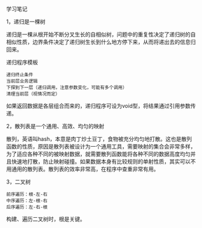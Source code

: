 学习笔记

1，递归是一棵树

递归是一棵从根开始不断分叉生长的自相似树，问题中的重复性决定了递归树的自相似性质，边界条件决定了递归树生长到什么地方停下来，从而将递出去的信息归回来。

递归程序模板

    递归终止条件
    当前层业务逻辑
    下探到下一层（递归调用，注意参数变化，可能有多个调用）
    清理当前层（视情况而定）

如果返回数据是各层组合而来的，递归程序可设为void型，将结果通过引用参数传递。


2，散列表是一个通用、高效、均匀的映射

散列，英语叫hash，本意是肉丁炒土豆丁，食物被充分均匀地打散。这也是散列函数的性质，原因是散列表被设计为一个通用工具，需要映射的集合会非常多样，为了适应各种不同的被映射数据，就需要散列函数能将各种不同的数据高度均匀并且快速地打散，防止映射碰撞。如果数据本身有比较规则的单射性质，其实可以不用通用的散列表。散列表的效率非常高，在程序中查重非常有用。

3，二叉树

    前序遍历：根-左-右
    中序遍历：左-根-右
    后序遍历：左-右-根

构建、遍历二叉树时，根是关键。
